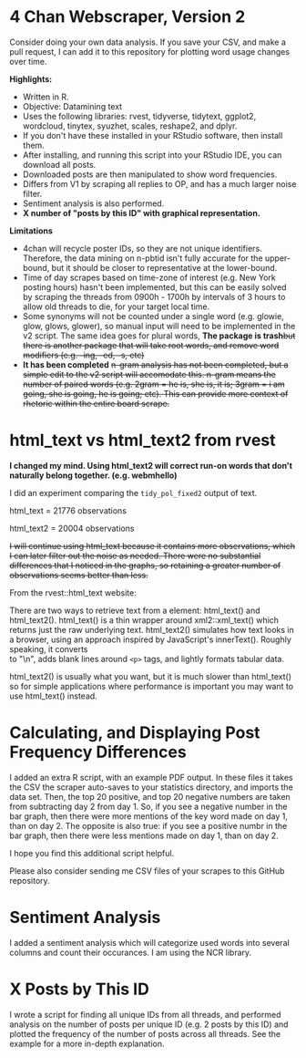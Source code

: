 # 4 Chan Webscraper, Version 2

Consider doing your own data analysis. If you save your CSV, and make a pull request, I can add it to this repository for plotting word usage changes over time.

**Highlights:**

- Written in R.
- Objective: Datamining text
- Uses the following libraries: rvest, tidyverse, tidytext, ggplot2, wordcloud, tinytex, syuzhet, scales, reshape2, and dplyr.
- If you don't have these installed in your RStudio software, then install them.
- After installing, and running this script into your RStudio IDE, you can download all posts.
- Downloaded posts are then manipulated to show word frequencies.
- Differs from V1 by scraping all replies to OP, and has a much larger noise filter.
- Sentiment analysis is also performed.
- **X number of "posts by this ID" with graphical representation.**

**Limitations**
- 4chan will recycle poster IDs, so they are not unique identifiers. Therefore, the data mining on n-pbtid isn't fully accurate for the upper-bound, but it should be closer to representative at the lower-bound.
- Time of day scrapes based on time-zone of interest (e.g. New York posting hours) hasn't been implemented, but this can be easily solved by scraping the threads from 0900h - 1700h by intervals of 3 hours to allow old threads to die, for your target local time.
- Some synonyms will not be counted under a single word (e.g. glowie, glow, glows, glower), so manual input will need to be implemented in the v2 script. The same idea goes for plural words, **The package is trash**~~but there is another package that will take root words, and remove word modifiers (e.g. -ing, -ed, -s, etc)~~
- **It has been completed** ~~n-gram analysis has not been completed, but a simple edit to the v2 script will accomodate this. n-gram means the number of paired words (e.g. 2gram = he is, she is, it is; 3gram = i am going, she is going, he is going; etc). This can provide more context of rhetoric within the entire board scrape.~~

# html_text vs html_text2 from rvest

**I changed my mind. Using html_text2 will correct run-on words that don't naturally belong together. (e.g. webmhello)**

I did an experiment comparing the `tidy_pol_fixed2` output of text.

html_text = 21776 observations

html_text2 = 20004 observations

~~I will continue using html_text because it contains more observations, which I can later filter out the noise as needed. 
There were no substantial differences that I noticed in the graphs, so retaining a greater number of observations seems better than less.~~

From the rvest::html_text website:

There are two ways to retrieve text from a element: html_text() and html_text2(). html_text() is a thin wrapper around xml2::xml_text() which returns just the raw underlying text. html_text2() simulates how text looks in a browser, using an approach inspired by JavaScript's innerText(). Roughly speaking, it converts <br /> to "\n", adds blank lines around `<p>` tags, and lightly formats tabular data.

html_text2() is usually what you want, but it is much slower than html_text() so for simple applications where performance is important you may want to use html_text() instead.

# Calculating, and Displaying Post Frequency Differences

I added an extra R script, with an example PDF output. In these files it takes the CSV the scraper auto-saves to your statistics directory, and imports the data set. Then, the top 20 positive, and top 20 negative numbers are taken from subtracting day 2 from day 1. So, if you see a negative number in the bar graph, then there were more mentions of the key word made on day 1, than on day 2. The opposite is also true: if you see a positive numbr in the bar graph, then there were less mentions made on day 1, than on day 2.

I hope you find this additional script helpful.

Please also consider sending me CSV files of your scrapes to this GitHub repository.

# Sentiment Analysis

I added a sentiment analysis which will categorize used words into several columns and count their occurances. I am using the NCR library.


# X Posts by This ID

I wrote a script for finding all unique IDs from all threads, and performed analysis on the number of posts per unique ID (e.g. 2 posts by this ID) and plotted the frequency of the number of posts across all threads. See the example for a more in-depth explanation.
